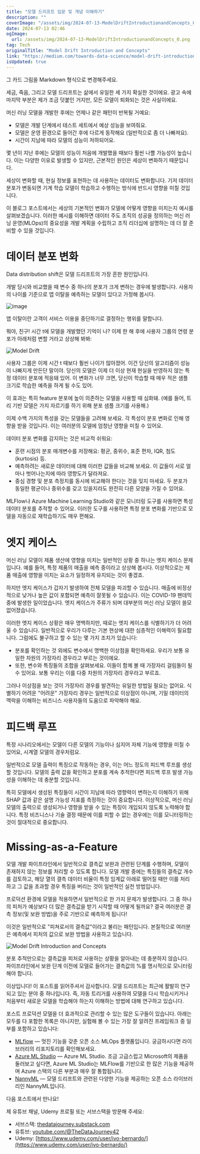 ```yaml
---
title: "모델 드리프트 입문 및 개념 이해하기"
description: ""
coverImage: "/assets/img/2024-07-13-ModelDriftIntroductionandConcepts_0.png"
date: 2024-07-13 02:46
ogImage:
  url: /assets/img/2024-07-13-ModelDriftIntroductionandConcepts_0.png
tag: Tech
originalTitle: "Model Drift Introduction and Concepts"
link: "https://medium.com/towards-data-science/model-drift-introduction-and-concepts-e32c5305da2a"
isUpdated: true
---
```


그 카드 그림을 Markdown 형식으로 변경해주세요.

세금, 죽음, 그리고 모델 드리프트는 삶에서 유일한 세 가지 확실한 것이에요. 광고 속에 마지막 부분은 제가 조금 덧붙인 거지만, 모든 모델이 퇴화되는 것은 사실이에요.

머신 러닝 모델을 개발한 후에는 언제나 같은 패턴이 반복될 거예요:

- 모델은 개발 단계에서 테스트 세트에서 예상 성능을 보여줘요.
- 모델은 운영 환경으로 들어간 후에 다르게 동작해요 (일반적으로 좀 더 나빠져요).
- 시간이 지남에 따라 모델의 성능이 저하되어요.

<div class="content-ad"></div>

몇 년이 지난 후에는 모델의 성능이 처음에 개발했을 때보다 훨씬 나쁠 가능성이 높습니다. 이는 다양한 이유로 발생할 수 있지만, 근본적인 원인은 세상이 변화하기 때문입니다.

세상이 변화할 때, 현실 정보를 표현하는 데 사용하는 데이터도 변화합니다. 기저 데이터 분포가 변동되면 기계 학습 모델이 학습하고 수행하는 방식에 반드시 영향을 미칠 것입니다.

이 블로그 포스트에서는 세상의 기본적인 변화가 모델에 어떻게 영향을 미치는지 예시를 살펴보겠습니다. 이러한 예시를 이해하면 데이터 주도 조직의 성공을 정의하는 머신 러닝 운영(MLOps)의 중요성을 개발 계획을 수립하고 조직 리더십에 설명하는 데 더 잘 준비할 수 있을 것입니다.

# 데이터 분포 변화

<div class="content-ad"></div>

Data distribution shift은 모델 드리프트의 가장 흔한 원인입니다.

개발 당시와 비교했을 때 변수 중 하나의 분포가 크게 변하는 경우에 발생합니다. 사용자의 나이를 기준으로 앱 이탈을 예측하는 모델이 있다고 가정해 봅시다.

![image](/assets/img/2024-07-13-ModelDriftIntroductionandConcepts_1.png)

앱 이탈이란 고객이 서비스 이용을 중단하기로 결정하는 행위를 말합니다.

<div class="content-ad"></div>

뭐야, 친구! 시간 t에 모델을 개발했던 기억이 나? 이제 한 해 후에 사용자 그룹의 연령 분포가 아래처럼 변할 거라고 상상해 봐봐:

![Model Drift](/assets/img/2024-07-13-ModelDriftIntroductionandConcepts_2.png)

사용자 그룹은 이제 시간 t 때보다 훨씬 나이가 많아졌어. 이건 당신의 알고리즘이 성능이 나빠지게 만든단 말이야. 당신의 모델은 이제 더 이상 현재 현실을 반영하지 않는 특정 데이터 분포에 적응돼 있어. 이 변화가 너무 크면, 당신이 학습할 때 매우 적은 샘플 크기로 학습한 예측을 하게 될 수도 있어.

이 효과는 특히 feature 분포에 높이 의존하는 모델을 사용할 때 심화돼. (예를 들어, 트리 기반 모델은 가지 자르기를 하기 위해 분포 샘플 크기를 사용해.)

<div class="content-ad"></div>

이제 수백 가지의 특성을 갖는 모델들을 고려해 보세요. 각 특성이 분포 변화로 인해 영향을 받을 것입니다. 이는 여러분의 모델에 엄청난 영향을 미칠 수 있어요.

데이터 분포 변화를 감지하는 것은 비교적 쉬워요:

- 훈련 시점의 분포 매개변수를 저장해요: 평균, 중위수, 표준 편차, IQR, 첨도(kurtosis) 등.
- 예측하려는 새로운 데이터에 대해 이러한 값들을 비교해 보세요. 이 값들이 서로 얼마나 벗어나는지에 따라 영향도가 달라져요.
- 중심 경향 및 분포 측정치를 동시에 비교해야 한다는 것을 잊지 마세요. 두 분포가 동일한 평균이나 중위수를 갖고 있을지라도 완전히 다른 모양을 가질 수 있어요.

MLFlow나 Azure Machine Learning Studio와 같은 모니터링 도구를 사용하면 특성 데이터 분포를 추적할 수 있어요. 이러한 도구를 사용하면 특정 분포 변화를 기반으로 모델을 자동으로 재학습하기도 매우 편해요.

<div class="content-ad"></div>

# 엣지 케이스

머신 러닝 모델이 제품 생산에 영향을 미치는 일반적인 상황 중 하나는 엣지 케이스 문제입니다. 예를 들어, 특정 제품의 매출을 예측 중이라고 상상해 봅시다. 이상적으로는 제품 매출에 영향을 미치는 요소가 일정하게 유지되는 것이 좋겠죠.

하지만 엣지 케이스가 갑자기 발생하여 전체 모델을 파괴할 수 있습니다. 매출에 비정상적으로 낮거나 높은 값이 포함되면 예측이 잘못될 수 있습니다. 이는 COVID-19 팬데믹 중에 발생한 일이었습니다. 엣지 케이스가 주류가 되며 대부분의 머신 러닝 모델이 쓸모 없어졌습니다.

이러한 엣지 케이스 상황은 매우 명백하지만, 때로는 엣지 케이스를 식별하기가 더 어려울 수 있습니다. 일반적으로 우리가 다루는 기본 현상에 대한 심층적인 이해력이 필요합니다. 그럼에도 불구하고 할 수 있는 몇 가지 조치가 있습니다:

<div class="content-ad"></div>

- 분포를 확인하는 것 외에도 변수에서 명백한 이상점을 확인하세요. 우리가 보통 유일한 차원의 가장자리 경우라고 부르는 것이에요.
- 또한, 변수와 특징들의 조합을 살펴보세요. 이들이 함께 볼 때 가장자리 걸림돌이 될 수 있어요. 보통 우리는 이를 다중 차원의 가장자리 경우라고 부르죠.

그러나 이상점을 보는 것이 가장자리 경우를 발견하는 유일한 방법일 필요는 없어요. 식별하기 어려운 "어려운" 가장자리 경우는 일반적으로 이상점이 아니며, 기밀 데이터의 맥락을 이해하는 비즈니스 사용자들의 도움으로 파악해야 해요.

# 피드백 루프

특정 시나리오에서는 모델이 다른 모델의 기능이나 심지어 자체 기능에 영향을 미칠 수 있어요, 시계열 모델의 경우처럼요.

<div class="content-ad"></div>

일반적으로 모델 출력이 특징으로 작동하는 경우, 이는 어느 정도의 피드백 루프를 생성할 것입니다. 모델의 출력 값을 확인하고 분포를 계속 추적한다면 피드백 루프 발생 가능성을 이해하는 데 충분할 것입니다.

특히 모델에서 생성된 특징들이 시간이 지남에 따라 영향력이 변하는지 이해하기 위해 SHAP 값과 같은 설명 가능성 지표를 측정하는 것이 중요합니다. 이상적으로, 머신 러닝 모델의 출력으로 생성되거나 영향을 받을 수 있는 특징이 개입되지 않도록 노력해야 합니다. 특정 비즈니스나 기술 결정 때문에 이를 피할 수 없는 경우에는 이를 모니터링하는 것이 절대적으로 중요합니다.

# Missing-as-a-Feature

모델 개발 파이프라인에서 일반적으로 결측값 보완과 관련된 단계를 수행하며, 모델이 존재하지 않는 정보를 처리할 수 있도록 합니다. 모델 개발 중에는 특징들의 결측값 개수를 검토하고, 해당 열의 결측 데이터 비율이 특정 임계값 아래로 떨어질 때만 이를 처리하고 그 값을 초과할 경우 특징을 버리는 것이 일반적인 실천 방법입니다.

<div class="content-ad"></div>

프로덕션 환경에 모델을 적용하면서 일반적으로 한 가지 문제가 발생합니다. 그 중 하나의 피처가 예상보다 더 많은 결측값을 받기 시작할 때 어떻게 될까요? 결국 여러분은 결측 정보(및 보완 방법)을 주로 기반으로 예측하게 됩니다!

이것은 일반적으로 "피쳐로서의 결측값"이라고 불리는 패턴입니다. 본질적으로 여러분은 예측에서 피처의 값으로 보완 방법을 사용하고 있습니다.

![Model Drift Introduction and Concepts](/assets/img/2024-07-13-ModelDriftIntroductionandConcepts_3.png)

분포 추적만으로는 결측값을 피처로 사용하는 상황을 알아내는 데 충분하지 않습니다. 파이프라인에서 보완 단계 이전에 모델로 들어가는 결측값의 %를 명시적으로 모니터링해야 합니다.

<div class="content-ad"></div>

이상입니다! 이 포스트를 읽어주셔서 감사합니다. 모델 드리프트는 최근에 활발히 연구되고 있는 분야 중 하나입니다. 즉, 자동 트리거를 사용하여 모델을 다시 학습시키거나 처음부터 새로운 모델을 학습해야 하는지 이해하는 방법에 대해 연구하고 있습니다.

포스트 프로덕션 모델을 더 효과적으로 관리할 수 있는 많은 도구들이 있습니다. 아래는 모두를 다 포함한 목록은 아니지만, 실험해 볼 수 있는 가장 잘 알려진 프레임워크 중 일부를 포함하고 있습니다:

- [MLflow](https://mlflow.org/) — 멋진 기능을 갖춘 오픈 소스 MLOps 플랫폼입니다. 궁금하시다면 라이브러리의 리포지토리를 확인해보세요.
- [Azure ML Studio](https://azure.microsoft.com/en-us/products/machine-learning/) — Azure ML Studio. 조금 고급스럽고 Microsoft의 제품을 둘러보고 싶다면, Azure ML Studio는 MLFlow를 기반으로 한 많은 기능을 제공하며 Azure 스택의 다른 부분과 매우 잘 통합됩니다.
- [NannyML](https://github.com/NannyML/NannyML) — 모델 드리프트와 관련된 다양한 기능을 제공하는 오픈 소스 라이브러리인 NannyML입니다.

다음 포스트에서 만나요!

<div class="content-ad"></div>

제 유튜브 채널, Udemy 프로필 또는 서브스택을 방문해 주세요:

- 서브스택: [thedatajourney.substack.com](https://thedatajourney.substack.com)
- 유튜브: [youtube.com/@TheDataJourney42](https://youtube.com/@TheDataJourney42)
- Udemy: [https://www.udemy.com/user/ivo-bernardo/](https://www.udemy.com/user/ivo-bernardo/)
